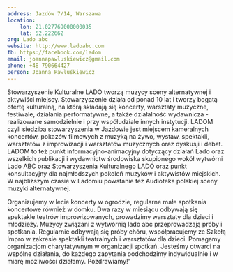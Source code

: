 ```yaml
---
address: Jazdów 7/14, Warszawa
location:
    lon: 21.027769000000035
    lat: 52.222662
org: Lado abc
website: http://www.ladoabc.com
fb: https://facebook.com/ladom
email: joannapawluskiewicz@gmail.com
phone: +48 790664427
person: Joanna Pawluśkiewicz
---
```

Stowarzyszenie Kulturalne LADO tworzą muzycy sceny alternatywnej i aktywiści miejscy. Stowarzyszenie działa od ponad 10 lat i tworzy bogatą ofertę kulturalną, na którą składają się koncerty, warsztaty muzyczne, festiwale, działania performatywne, a także działalność wydawnicza - realizowane samodzielnie i przy współudziale innych instytucji.  LADOM czyli siedziba stowarzyszenia w Jazdowie jest miejscem kameralnych koncertów, pokazów filmowych z muzyką na żywo, wystaw, spektakli, warsztatów z improwizacji i warsztatów muzycznych oraz dyskusji i debat.  LADOM to też punkt informacyjno-animacyjny dotyczący działań  Lado oraz wszelkich publikacji i wydawnictw środowiska skupionego wokół wytwórni Lado ABC oraz Stowarzyszenia Kulturalnego LADO oraz punkt konsultacyjny dla najmłodszych pokoleń muzyków i aktywistów miejskich. W najbliższym czasie w Ladomiu powstanie też Audioteka polskiej sceny muzyki alternatywnej.

Organizujemy w lecie koncerty w ogrodzie, regularne małe spotkania koncertowe również w domku. Dwa razy w miesiącu odbywają się spektakle teatrów improwizowanych, prowadzimy warsztaty dla dzieci i młodzieży. Muzycy związani z wytwórnią lado abc przeprowadzają próby i spotkania. Regularnie odbywają się próby chóru, współpracujemy ze Szkołą Impro w zakresie spektakli teatralnych i warsztatów dla dzieci. Pomagamy organizacjom charytatywnym w organizacji spotkań. Jesteśmy otwarci na wspólne działania, do każdego zapytania podchodzimy indywidualnie i w miarę możliwości działamy. Pozdrawiamy!"
